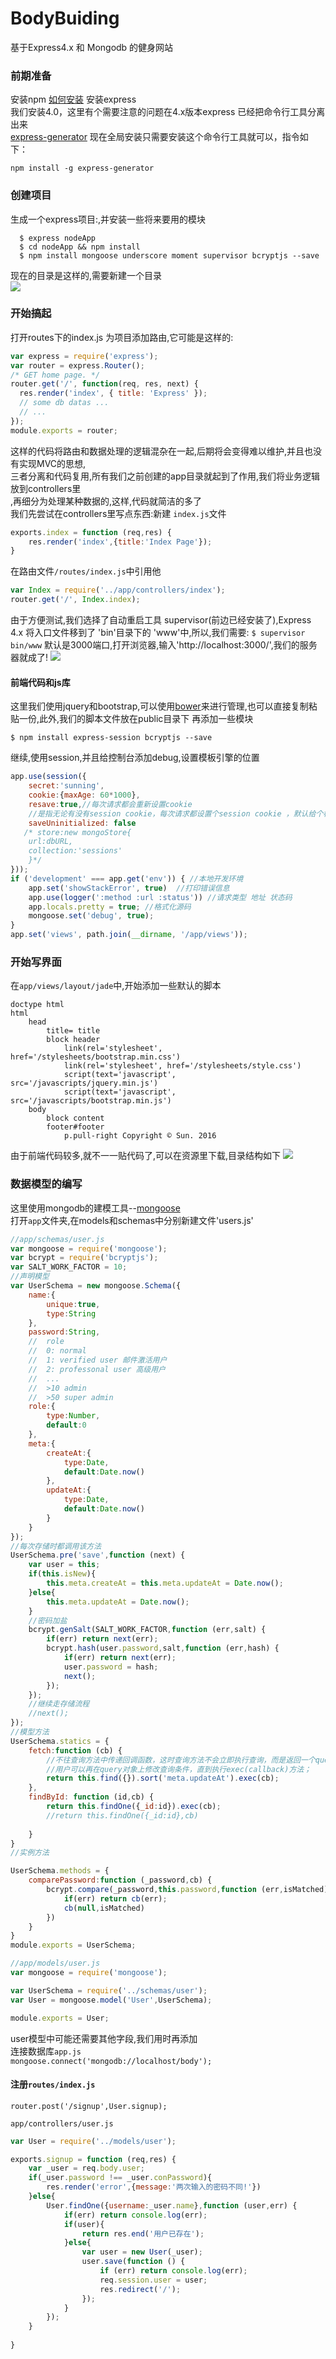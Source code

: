 # BodyBuiding
基于Express4.x 和 Mongodb 的健身网站<br/>
### 前期准备
安装npm [如何安装](http://jingyan.baidu.com/article/a17d528506d7f58098c8f2b0.html)
安装express<br/>
我们安装4.0，这里有个需要注意的问题在4.x版本express 已经把命令行工具分离出来<br/>
[express-generator](https://github.com/expressjs/generator)
现在全局安装只需要安装这个命令行工具就可以，指令如下：
```
npm install -g express-generator
```
### 创建项目
生成一个express项目:,并安装一些将来要用的模块 <br/>
```
  $ express nodeApp
  $ cd nodeApp && npm install
  $ npm install mongoose underscore moment supervisor bcryptjs --save
```
现在的目录是这样的,需要新建一个目录<br>
![](https://github.com/sun124361111/BodyBuilding/blob/master/public/images/1.jpg)
### 开始搞起
打开routes下的index.js 为项目添加路由,它可能是这样的:<br/>
``` js
var express = require('express');
var router = express.Router();
/* GET home page. */
router.get('/', function(req, res, next) {
  res.render('index', { title: 'Express' });
  // some db datas ...
  // ...
});
module.exports = router;
```
这样的代码将路由和数据处理的逻辑混杂在一起,后期将会变得难以维护,并且也没有实现MVC的思想,<br>
三者分离和代码复用,所有我们之前创建的app目录就起到了作用,我们将业务逻辑放到controllers里<br>
,再细分为处理某种数据的,这样,代码就简洁的多了<br/>
我们先尝试在controllers里写点东西:新建 `index.js`文件
``` js
exports.index = function (req,res) {
	res.render('index',{title:'Index Page'});
}
```
在路由文件`/routes/index.js`中引用他
``` js
var Index = require('../app/controllers/index');
router.get('/', Index.index);
```
由于方便测试,我们选择了自动重启工具 supervisor(前边已经安装了),Express 4.x 将入口文件移到了 'bin'目录下的 'www'中,所以,我们需要:
`$ supervisor bin/www`
默认是3000端口,打开浏览器,输入'http://localhost:3000/',我们的服务器就成了!
![](https://github.com/sun124361111/BodyBuilding/blob/master/public/images/2.jpg)
#### 前端代码和js库
这里我们使用jquery和bootstrap,可以使用[bower](http://bower.io/)来进行管理,也可以直接复制粘贴一份,此外,我们的脚本文件放在public目录下
再添加一些模块
```
$ npm install express-session bcryptjs --save
```
继续,使用session,并且给控制台添加debug,设置模板引擎的位置
``` js
app.use(session({
    secret:'sunning',
    cookie:{maxAge: 60*1000},
    resave:true,//每次请求都会重新设置cookie
    //是指无论有没有session cookie，每次请求都设置个session cookie ，默认给个标示为 connect.sid
    saveUninitialized: false
   /* store:new mongoStore{
    url:dbURL,
    collection:'sessions'
    }*/
}));
if ('development' === app.get('env')) { //本地开发环境
    app.set('showStackError', true)  //打印错误信息
    app.use(logger(':method :url :status')) //请求类型 地址 状态码
    app.locals.pretty = true; //格式化源码
    mongoose.set('debug', true);
}
app.set('views', path.join(__dirname, '/app/views'));
```
### 开始写界面
在`app/views/layout/jade`中,开始添加一些默认的脚本
``` jade
doctype html
html
	head
		title= title
		block header
			link(rel='stylesheet', href='/stylesheets/bootstrap.min.css')
			link(rel='stylesheet', href='/stylesheets/style.css')
			script(text='javascript', src='/javascripts/jquery.min.js')
			script(text='javascript', src='/javascripts/bootstrap.min.js')
	body
		block content
		footer#footer
			p.pull-right Copyright © Sun. 2016
```
由于前端代码较多,就不一一贴代码了,可以在资源里下载,目录结构如下
![](https://github.com/sun124361111/BodyBuilding/blob/master/public/images/3.jpg)
### 数据模型的编写
这里使用mongodb的建模工具--[mongoose](http://www.nodeclass.com/api/mongoose.html)<br>
打开`app`文件夹,在models和schemas中分别新建文件'users.js'
```js
//app/schemas/user.js
var mongoose = require('mongoose');
var bcrypt = require('bcryptjs');
var SALT_WORK_FACTOR = 10;
//声明模型
var UserSchema = new mongoose.Schema({
	name:{
		unique:true,
		type:String
	},
	password:String,
	//	role 
	//	0: normal
	//	1: verified user 邮件激活用户
	//	2: professonal user 高级用户
	//	...
	//  >10 admin
	//  >50 super admin
	role:{
		type:Number,
		default:0
	},
	meta:{
		createAt:{
			type:Date,
			default:Date.now()
		},
		updateAt:{
			type:Date,
			default:Date.now()
		}
	}
});
//每次存储时都调用该方法
UserSchema.pre('save',function (next) {
	var user = this;
	if(this.isNew){
		this.meta.createAt = this.meta.updateAt = Date.now();
	}else{
		this.meta.updateAt = Date.now();
	}
	//密码加盐
	bcrypt.genSalt(SALT_WORK_FACTOR,function (err,salt) {
		if(err) return next(err);
		bcrypt.hash(user.password,salt,function (err,hash) {
			if(err) return next(err);
			user.password = hash;
			next();
		});
	});
	//继续走存储流程
	//next();
});
//模型方法
UserSchema.statics = {
	fetch:function (cb) {
		//不往查询方法中传递回调函数，这时查询方法不会立即执行查询，而是返回一个query对象，
		//用户可以再在query对象上修改查询条件，直到执行exec(callback)方法；
		return this.find({}).sort('meta.updateAt').exec(cb);
	},
	findById: function (id,cb) {
		return this.findOne({_id:id}).exec(cb);
		//return this.findOne({_id:id},cb)
		
	}
}
//实例方法

UserSchema.methods = {
	comparePassword:function (_password,cb) {
		bcrypt.compare(_password,this.password,function (err,isMatched) {
			if(err) return cb(err);
			cb(null,isMatched)
		})
	}
}
module.exports = UserSchema;
```
```js
//app/models/user.js
var mongoose = require('mongoose');

var UserSchema = require('../schemas/user');
var User = mongoose.model('User',UserSchema);

module.exports = User;
```
user模型中可能还需要其他字段,我们用时再添加<br/>
连接数据库`app.js`<br>
`mongoose.connect('mongodb://localhost/body');`
#### 注册`routes/index.js`
```
router.post('/signup',User.signup);
```
`app/controllers/user.js`
```js
var User = require('../models/user');

exports.signup = function (req,res) {
	var _user = req.body.user;
	if(_user.password !== _user.conPassword){
		res.render('error',{message:'两次输入的密码不同!'})
	}else{
		User.findOne({username:_user.name},function (user,err) {
			if(err) return console.log(err);
			if(user){
				return res.end('用户已存在');
			}else{
				var user = new User(_user);
				user.save(function () {
					if (err) return console.log(err);
					req.session.user = user;
                	res.redirect('/');
				});
			}
		});
	}
	
}
```
